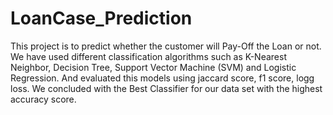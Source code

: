 # LoanCase_Prediction
This project is to predict whether the customer will Pay-Off the Loan or not. We have used different classification algorithms such as K-Nearest Neighbor, Decision Tree, Support Vector Machine (SVM) and Logistic Regression. And evaluated this models using jaccard score, f1 score, logg loss. We concluded with the Best Classifier for our data set with the highest accuracy score.
